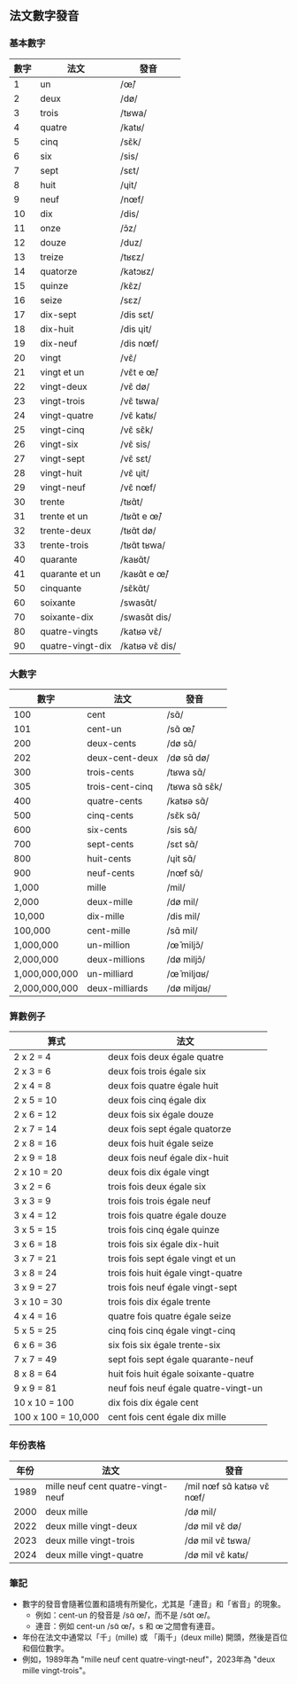 ## 法文數字發音

### 基本數字

| 數字 | 法文 | 發音 |
| --- | --- | --- |
| 1 | un | /œ̃/ |
| 2 | deux | /dø/ |
| 3 | trois | /tʁwa/ |
| 4 | quatre | /katʁ/ |
| 5 | cinq | /sɛ̃k/ |
| 6 | six | /sis/ |
| 7 | sept | /sɛt/ |
| 8 | huit | /ɥit/ |
| 9 | neuf | /nœf/ |
| 10 | dix | /dis/ |
| 11 | onze | /ɔ̃z/ |
| 12 | douze | /duz/ |
| 13 | treize | /tʁɛz/ |
| 14 | quatorze | /katɔʁz/ |
| 15 | quinze | /kɛ̃z/ |
| 16 | seize | /sɛz/ |
| 17 | dix-sept | /dis sɛt/ |
| 18 | dix-huit | /dis ɥit/ |
| 19 | dix-neuf | /dis nœf/ |
| 20 | vingt | /vɛ̃/ |
| 21 | vingt et un | /vɛ̃t e œ̃/ |
| 22 | vingt-deux | /vɛ̃ dø/ |
| 23 | vingt-trois | /vɛ̃ tʁwa/ |
| 24 | vingt-quatre | /vɛ̃ katʁ/ |
| 25 | vingt-cinq | /vɛ̃ sɛ̃k/ |
| 26 | vingt-six | /vɛ̃ sis/ |
| 27 | vingt-sept | /vɛ̃ sɛt/ |
| 28 | vingt-huit | /vɛ̃ ɥit/ |
| 29 | vingt-neuf | /vɛ̃ nœf/ |
| 30 | trente | /tʁɑ̃t/ |
| 31 | trente et un | /tʁɑ̃t e œ̃/ |
| 32 | trente-deux | /tʁɑ̃t dø/ |
| 33 | trente-trois | /tʁɑ̃t tʁwa/ |
| 40 | quarante | /kaʁɑ̃t/ |
| 41 | quarante et un | /kaʁɑ̃t e œ̃/ |
| 50 | cinquante | /sɛ̃kɑ̃t/ |
| 60 | soixante | /swasɑ̃t/ |
| 70 | soixante-dix | /swasɑ̃t dis/ |
| 80 | quatre-vingts | /katʁə vɛ̃/ |
| 90 | quatre-vingt-dix | /katʁə vɛ̃ dis/ |

### 大數字

| 數字 | 法文 | 發音 |
| --- | --- | --- |
| 100 | cent | /sɑ̃/ |
| 101 | cent-un | /sɑ̃ œ̃/ |
| 200 | deux-cents | /dø sɑ̃/ |
| 202 | deux-cent-deux | /dø sɑ̃ dø/ |
| 300 | trois-cents | /tʁwa sɑ̃/ |
| 305 | trois-cent-cinq | /tʁwa sɑ̃ sɛ̃k/ |
| 400 | quatre-cents | /katʁə sɑ̃/ |
| 500 | cinq-cents | /sɛ̃k sɑ̃/ |
| 600 | six-cents | /sis sɑ̃/ |
| 700 | sept-cents | /sɛt sɑ̃/ |
| 800 | huit-cents | /ɥit sɑ̃/ |
| 900 | neuf-cents | /nœf sɑ̃/ |
| 1,000 | mille | /mil/ |
| 2,000 | deux-mille | /dø mil/ |
| 10,000 | dix-mille | /dis mil/ |
| 100,000 | cent-mille | /sɑ̃ mil/ |
| 1,000,000 | un-million | /œ̃ miljɔ̃/ |
| 2,000,000 | deux-millions | /dø miljɔ̃/ |
| 1,000,000,000 | un-milliard | /œ̃ miljɑʁ/ |
| 2,000,000,000 | deux-milliards | /dø miljɑʁ/ |

### 算數例子

| 算式 | 法文 |
| --- | --- |
| 2 x 2 = 4 | deux fois deux égale quatre |
| 2 x 3 = 6 | deux fois trois égale six |
| 2 x 4 = 8 | deux fois quatre égale huit |
| 2 x 5 = 10 | deux fois cinq égale dix |
| 2 x 6 = 12 | deux fois six égale douze |
| 2 x 7 = 14 | deux fois sept égale quatorze |
| 2 x 8 = 16 | deux fois huit égale seize |
| 2 x 9 = 18 | deux fois neuf égale dix-huit |
| 2 x 10 = 20 | deux fois dix égale vingt |
| 3 x 2 = 6 | trois fois deux égale six |
| 3 x 3 = 9 | trois fois trois égale neuf |
| 3 x 4 = 12 | trois fois quatre égale douze |
| 3 x 5 = 15 | trois fois cinq égale quinze |
| 3 x 6 = 18 | trois fois six égale dix-huit |
| 3 x 7 = 21 | trois fois sept égale vingt et un |
| 3 x 8 = 24 | trois fois huit égale vingt-quatre |
| 3 x 9 = 27 | trois fois neuf égale vingt-sept |
| 3 x 10 = 30 | trois fois dix égale trente |
| 4 x 4 = 16 | quatre fois quatre égale seize |
| 5 x 5 = 25 | cinq fois cinq égale vingt-cinq |
| 6 x 6 = 36 | six fois six égale trente-six |
| 7 x 7 = 49 | sept fois sept égale quarante-neuf |
| 8 x 8 = 64 | huit fois huit égale soixante-quatre |
| 9 x 9 = 81 | neuf fois neuf égale quatre-vingt-un |
| 10 x 10 = 100 | dix fois dix égale cent |
| 100 x 100 = 10,000 | cent fois cent égale dix mille |

### 年份表格

| 年份 | 法文 | 發音 |
| --- | --- | --- |
| 1989 | mille neuf cent quatre-vingt-neuf | /mil nœf sɑ̃ katʁə vɛ̃ nœf/ |
| 2000 | deux mille | /dø mil/ |
| 2022 | deux mille vingt-deux | /dø mil vɛ̃ dø/ |
| 2023 | deux mille vingt-trois | /dø mil vɛ̃ tʁwa/ |
| 2024 | deux mille vingt-quatre | /dø mil vɛ̃ katʁ/ |

### 筆記

- 數字的發音會隨著位置和語境有所變化，尤其是「連音」和「省音」的現象。
    - 例如：cent-un 的發音是 /sɑ̃ œ̃/，而不是 /sɑ̃t œ̃/。
    - 連音：例如 cent-un /sɑ̃ œ̃/，s 和 œ̃ 之間會有連音。
- 年份在法文中通常以「千」(mille) 或 「兩千」(deux mille) 開頭，然後是百位和個位數字。
- 例如，1989年為 "mille neuf cent quatre-vingt-neuf"，2023年為 "deux mille vingt-trois"。
